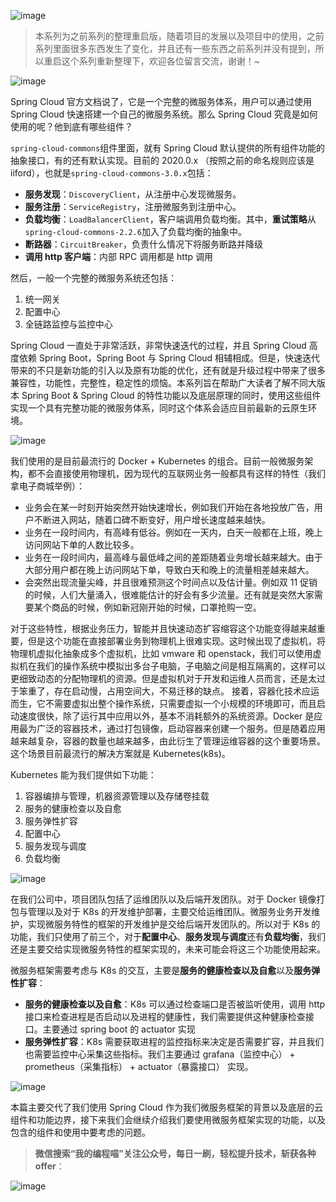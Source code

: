 ![image](https://zhxhash-blog.oss-cn-beijing.aliyuncs.com/Spring%20Cloud%20%E5%8D%87%E7%BA%A7%E4%B9%8B%E8%B7%AF/2020.x/Spring%20Cloud%20%E5%8D%87%E7%BA%A7%E4%B9%8B%E8%B7%AF%20Logo.jpg)

> 本系列为之前系列的整理重启版，随着项目的发展以及项目中的使用，之前系列里面很多东西发生了变化，并且还有一些东西之前系列并没有提到，所以重启这个系列重新整理下，欢迎各位留言交流，谢谢！~

![image](https://zhxhash-blog.oss-cn-beijing.aliyuncs.com/Spring%20Cloud%20%E5%8D%87%E7%BA%A7%E4%B9%8B%E8%B7%AF/2020.x/1-01%20Spring%20Cloud%20%E4%B8%8E%20Spring%20Cloud%20%E5%8D%87%E7%BA%A7.jpg)

Spring Cloud 官方文档说了，它是一个完整的微服务体系，用户可以通过使用 Spring Cloud 快速搭建一个自己的微服务系统。那么 Spring Cloud 究竟是如何使用的呢？他到底有哪些组件？

`spring-cloud-commons`组件里面，就有 Spring Cloud 默认提供的所有组件功能的抽象接口，有的还有默认实现。目前的 2020.0.x （按照之前的命名规则应该是 iiford），也就是`spring-cloud-commons-3.0.x`包括：
 - **服务发现**：`DiscoveryClient`，从注册中心发现微服务。
 - **服务注册**：`ServiceRegistry`，注册微服务到注册中心。
 - **负载均衡**：`LoadBalancerClient`，客户端调用负载均衡。其中，**重试策略**从`spring-cloud-commons-2.2.6`加入了负载均衡的抽象中。
 - **断路器**：`CircuitBreaker`，负责什么情况下将服务断路并降级
 - **调用 http 客户端**：内部 RPC 调用都是 http 调用

然后，一般一个完整的微服务系统还包括：

1. 统一网关
2. 配置中心
3. 全链路监控与监控中心

Spring Cloud 一直处于非常活跃，非常快速迭代的过程，并且 Spring Cloud 高度依赖 Spring Boot，Spring Boot 与 Spring Cloud 相辅相成。但是，快速迭代带来的不只是新功能的引入以及原有功能的优化，还有就是升级过程中带来了很多兼容性，功能性，完整性，稳定性的烦恼。本系列旨在帮助广大读者了解不同大版本 Spring Boot & Spring Cloud 的特性功能以及底层原理的同时，使用这些组件实现一个具有完整功能的微服务体系，同时这个体系会适应目前最新的云原生环境。

![image](https://zhxhash-blog.oss-cn-beijing.aliyuncs.com/Spring%20Cloud%20%E5%8D%87%E7%BA%A7%E4%B9%8B%E8%B7%AF/2020.x/1-02.%20%E6%88%91%E4%BB%AC%E6%89%80%E4%BD%BF%E7%94%A8%E7%9A%84%E4%BA%91%E7%8E%AF%E5%A2%83.jpg)

我们使用的是目前最流行的 Docker + Kubernetes 的组合。目前一般微服务架构，都不会直接使用物理机，因为现代的互联网业务一般都具有这样的特性（我们拿电子商城举例）：
 - 业务会在某一时刻开始突然开始快速增长，例如我们开始在各地投放广告，用户不断进入网站，随着口碑不断变好，用户增长速度越来越快。
 - 业务在一段时间内，有高峰有低谷。例如在一天内，白天一般都在上班，晚上访问网站下单的人数比较多。
 - 业务在一段时间内，最高峰与最低峰之间的差距随着业务增长越来越大。由于大部分用户都在晚上访问网站下单，导致白天和晚上的流量相差越来越大。
 - 会突然出现流量尖峰，并且很难预测这个时间点以及估计量。例如双 11 促销的时候，人们大量涌入，很难能估计的好会有多少流量。还有就是突然大家需要某个商品的时候，例如新冠刚开始的时候，口罩抢购一空。

对于这些特性，根据业务压力，智能并且快速动态扩容缩容这个功能变得越来越重要，但是这个功能在直接部署业务到物理机上很难实现。这时候出现了虚拟机，将物理机虚拟化抽象成多个虚拟机，比如 vmware 和 openstack，我们可以使用虚拟机在我们的操作系统中模拟出多台子电脑，子电脑之间是相互隔离的，这样可以更细致动态的分配物理机的资源。但是虚拟机对于开发和运维人员而言，还是太过于笨重了，存在启动慢，占用空间大，不易迁移的缺点。
接着，容器化技术应运而生，它不需要虚拟出整个操作系统，只需要虚拟一个小规模的环境即可，而且启动速度很快，除了运行其中应用以外，基本不消耗额外的系统资源。Docker 是应用最为广泛的容器技术，通过打包镜像，启动容器来创建一个服务。但是随着应用越来越复杂，容器的数量也越来越多，由此衍生了管理运维容器的这个重要场景。这个场景目前最流行的解决方案就是 Kubernetes(k8s)。

Kubernetes 能为我们提供如下功能：
1. 容器编排与管理，机器资源管理以及存储卷挂载
2. 服务的健康检查以及自愈
3. 服务弹性扩容
4. 配置中心
5. 服务发现与调度
6. 负载均衡

![image](https://zhxhash-blog.oss-cn-beijing.aliyuncs.com/Spring%20Cloud%20%E5%8D%87%E7%BA%A7%E4%B9%8B%E8%B7%AF/2020.x/1-03.%20%E7%B3%BB%E7%BB%9F%E8%BE%B9%E7%95%8C.jpg)

在我们公司中，项目团队包括了运维团队以及后端开发团队。对于 Docker 镜像打包与管理以及对于 K8s 的开发维护部署，主要交给运维团队。微服务业务开发维护，实现微服务特性的框架的开发维护是交给后端开发团队的。所以对于 K8s 的功能，我们只使用了前三个，对于**配置中心**、**服务发现与调度**还有**负载均衡**，我们还是主要交给实现微服务特性的框架实现的，未来可能会将这三个功能使用起来。

微服务框架需要考虑与 K8s 的交互，主要是**服务的健康检查以及自愈**以及**服务弹性扩容**：
 - **服务的健康检查以及自愈**：K8s 可以通过检查端口是否被监听使用，调用 http 接口来检查进程是否启动以及进程的健康性，我们需要提供这种健康检查接口。主要通过 spring boot 的 actuator 实现
 - **服务弹性扩容**：K8s 需要获取进程的监控指标来决定是否需要扩容，并且我们也需要监控中心采集这些指标。我们主要通过 grafana（监控中心） + prometheus（采集指标） + actuator（暴露接口） 实现。

![image](https://zhxhash-blog.oss-cn-beijing.aliyuncs.com/Spring%20Cloud%20%E5%8D%87%E7%BA%A7%E4%B9%8B%E8%B7%AF/2020.x/%E6%80%BB%E7%BB%93%E4%B8%8E%E5%90%8E%E7%BB%AD.png)

本篇主要交代了我们使用 Spring Cloud 作为我们微服务框架的背景以及底层的云组件和功能边界，接下来我们会继续介绍我们要使用微服务框架实现的功能，以及包含的组件和使用中要考虑的问题。

> **微信搜索“我的编程喵”关注公众号，每日一刷，轻松提升技术，斩获各种offer**：

![image](https://zhxhash-blog.oss-cn-beijing.aliyuncs.com/%E5%85%AC%E4%BC%97%E5%8F%B7QR.gif)